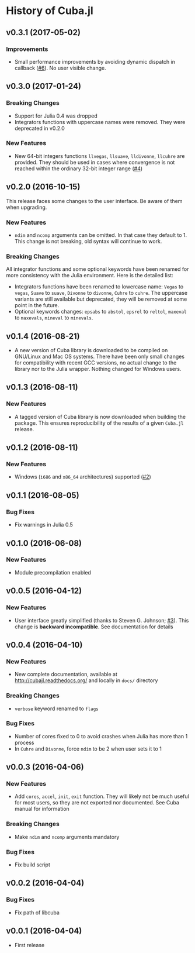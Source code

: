 History of Cuba.jl
==================

v0.3.1 (2017-05-02)
-------------------

### Improvements

* Small performance improvements by avoiding dynamic dispatch in callback
  ([#6](https://github.com/giordano/Cuba.jl/pull/6)).  No user visible change.

v0.3.0 (2017-01-24)
-------------------

### Breaking Changes

* Support for Julia 0.4 was dropped
* Integrators functions with uppercase names were removed.  They were deprecated
  in v0.2.0

### New Features

* New 64-bit integers functions `llvegas`, `llsuave`, `lldivonne`, `llcuhre` are
  provided.  They should be used in cases where convergence is not reached
  within the ordinary 32-bit integer
  range ([#4](https://github.com/giordano/Cuba.jl/issues/4))

v0.2.0 (2016-10-15)
-------------------

This release faces some changes to the user interface.  Be aware of them when
upgrading.

### New Features

* `ndim` and `ncomp` arguments can be omitted.  In that case they default to 1.
  This change is not breaking, old syntax will continue to work.

### Breaking Changes

All integrator functions and some optional keywords have been renamed for more
consistency with the Julia environment.  Here is the detailed list:

* Integrators functions have been renamed to lowercase name: `Vegas` to `vegas`,
  `Suave` to `suave`, `Divonne` to `divonne`, `Cuhre` to `cuhre`.  The uppercase
  variants are still available but deprecated, they will be removed at some
  point in the future.
* Optional keywords changes: `epsabs` to `abstol`, `epsrel` to `reltol`,
  `maxeval` to `maxevals`, `mineval` to `minevals`.

v0.1.4 (2016-08-21)
-------------------

* A new version of Cuba library is downloaded to be compiled on GNU/Linux and
  Mac OS systems.  There have been only small changes for compatibility with
  recent GCC versions, no actual change to the library nor to the Julia wrapper.
  Nothing changed for Windows users.

v0.1.3 (2016-08-11)
-------------------

### New Features

* A tagged version of Cuba library is now downloaded when building the package.
  This ensures reproducibility of the results of a given `Cuba.jl` release.

v0.1.2 (2016-08-11)
-------------------

### New Features

* Windows (`i686` and `x86_64` architectures) supported
  ([#2](https://github.com/giordano/Cuba.jl/issues/2))

v0.1.1 (2016-08-05)
-------------------

### Bug Fixes

* Fix warnings in Julia 0.5

v0.1.0 (2016-06-08)
-------------------

### New Features

* Module precompilation enabled

v0.0.5 (2016-04-12)
-------------------

### New Features

* User interface greatly simplified (thanks to Steven G. Johnson;
  [#3](https://github.com/giordano/Cuba.jl/issues/3)).  This change is
  **backward incompatible**.  See documentation for details

v0.0.4 (2016-04-10)
-------------------

### New Features

* New complete documentation, available at http://cubajl.readthedocs.org/ and
  locally in `docs/` directory

### Breaking Changes

* `verbose` keyword renamed to `flags`

### Bug Fixes

* Number of cores fixed to 0 to avoid crashes when Julia has more than 1 process
* In `Cuhre` and `Divonne`, force `ndim` to be 2 when user sets it to 1

v0.0.3 (2016-04-06)
-------------------

### New Features

* Add `cores`, `accel`, `init`, `exit` function.  They will likely not be much
  useful for most users, so they are not exported nor documented.  See Cuba
  manual for information

### Breaking Changes

* Make `ndim` and `ncomp` arguments mandatory

### Bug Fixes

* Fix build script

v0.0.2 (2016-04-04)
-------------------

### Bug Fixes

* Fix path of libcuba

v0.0.1 (2016-04-04)
-------------------

* First release
